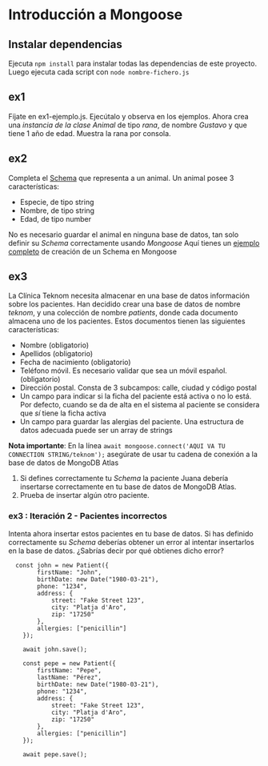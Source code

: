 # Introducción a Mongoose

## Instalar dependencias

Ejecuta `npm install` para instalar todas las dependencias de este proyecto.
Luego ejecuta cada script con `node nombre-fichero.js`

## ex1

Fíjate en ex1-ejemplo.js. Ejecútalo y observa en los ejemplos.
Ahora crea una *instancia de la clase Animal* de tipo _rana_, de nombre _Gustavo_ y que tiene 1 año de edad.
Muestra la rana por consola.

## ex2

Completa  el [Schema](https://mongoosejs.com/docs/guide.html#definition) que representa a un animal.
Un animal posee 3 características:

- Especie, de tipo string
- Nombre, de tipo string
- Edad, de tipo number

No es necesario guardar el animal en ninguna base de datos, tan solo definir su _Schema_ correctamente usando _Mongoose_
Aquí tienes un [ejemplo completo](https://github.com/omiras/ejemplos-backend-ironhack/edit/main/mongoose/app-dungeon-dragons-solution.js) de creación de un Schema en Mongoose

## ex3

La Clínica Teknom necesita almacenar en una base de datos información sobre los pacientes.
Han decidido crear una base de datos de nombre _teknom_, y una colección de nombre _patients_, donde cada documento almacena uno de los pacientes. Estos documentos tienen las siguientes características:

- Nombre (obligatorio)
- Apellidos (obligatorio)
- Fecha de nacimiento (obligatorio)
- Teléfono móvil. Es necesario validar que sea un móvil español. (obligatorio)
- Dirección postal. Consta de 3 subcampos: calle, ciudad y código postal
- Un campo para indicar si la ficha del paciente está activa o no lo está. Por defecto, cuando se da de alta en el sistema al paciente se considera que *sí* tiene la ficha activa
- Un campo para guardar las alergias del paciente. Una estructura de datos adecuada puede ser un array de strings

**Nota importante**: En la línea `await mongoose.connect('AQUI VA TU CONNECTION STRING/teknom');` asegúrate de usar tu cadena de conexión a la base de datos de MongoDB Atlas

1. Si defines correctamente tu _Schema_ la paciente Juana debería insertarse correctamente en tu base de datos de MongoDB Atlas.
2. Prueba de insertar algún otro paciente.

### ex3 : Iteración 2 - Pacientes incorrectos

Intenta ahora insertar estos pacientes en tu base de datos.
Si has definido correctamente su _Schema_ deberías obtener un error al intentar insertarlos en la base de datos. ¿Sabrías decir por qué obtienes dicho error?

```
  const john = new Patient({
        firstName: "John",
        birthDate: new Date("1980-03-21"),
        phone: "1234",
        address: {
            street: "Fake Street 123",
            city: "Platja d'Aro",
            zip: "17250"
        },
        allergies: ["penicillin"]
    });

    await john.save();
```

```
    const pepe = new Patient({
        firstName: "Pepe",
        lastName: "Pérez",
        birthDate: new Date("1980-03-21"),
        phone: "1234",
        address: {
            street: "Fake Street 123",
            city: "Platja d'Aro",
            zip: "17250"
        },
        allergies: ["penicillin"]
    });

    await pepe.save();
```





